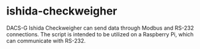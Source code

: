 # ishida-checkweigher
DACS-G Ishida Checkweigher can send data through Modbus and RS-232 connections. The script is intended to be utilized on a Raspberry Pi, which can communicate with RS-232.
